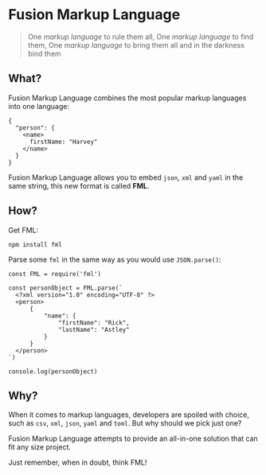 # Fusion Markup Language

> One *markup language* to rule them all, One *markup language* to find them, One *markup language* to bring them all and in the darkness bind them

## What?

Fusion Markup Language combines the most popular markup languages into one language:

```fml
{
  "person": {
    <name>
      firstName: "Harvey"
    </name>
  }
}
```

Fusion Markup Language allows you to embed `json`, `xml` and `yaml` in the same string, this new format is called **FML**.

## How?

Get FML:

```
npm install fml
```

Parse some `fml` in the same way as you would use `JSON.parse()`:

```
const FML = require('fml')

const personObject = FML.parse(`
  <?xml version="1.0" encoding="UTF-8" ?>
  <person>
      {
          "name": {
              "firstName": "Rick",
              "lastName": "Astley"
          }
      }
  </person>
`)

console.log(personObject)
```

## Why?

When it comes to markup languages, developers are spoiled with choice, such as `csv`, `xml`, `json`, `yaml` and `toml`. But why should we pick just one?

Fusion Markup Language attempts to provide an all-in-one solution that can fit any size project.

Just remember, when in doubt, think FML!
